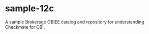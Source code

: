 sample-12c
==================

A sample Brokerage OBIEE catalog and repository for understanding Checkmate for OBI.
